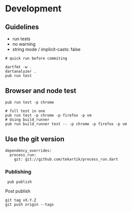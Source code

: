# Development

## Guidelines

* run tests
* no warning
* string mode / implicit-casts: false

````
# quick run before commiting

dartfmt -w .
dartanalyzer .
pub run test
````

## Browser and node test

````
pub run test -p chrome

# full test in one
pub run test -p chrome -p firefox -p vm
# Using build_runner
pub run build_runner test -- -p chrome -p firefox -p vm
````
    
## Use the git version

```
dependency_overrides:
  process_run:
    git: git://github.com/tekartik/process_run.dart
```

### Publishing

     pub publish


Post publish

    git tag vX.Y.Z
    git push origin --tags

